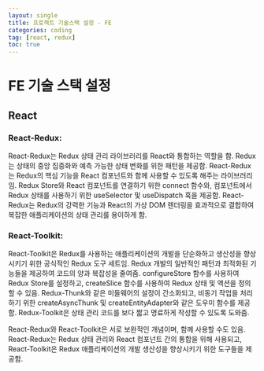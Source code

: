 ```yaml
---
layout: single
title: 프로젝트 기술스택 설정 - FE
categories: coding
tag: [react, redux]
toc: true
---
```


# FE 기술 스택 설정

## React

### React-Redux:

React-Redux는 Redux 상태 관리 라이브러리를 React와 통합하는 역할을 함.
Redux는 상태의 중앙 집중화와 예측 가능한 상태 변화를 위한 패턴을 제공함.
React-Redux는 Redux의 핵심 기능을 React 컴포넌트와 함께 사용할 수 있도록 해주는 라이브러리임.
Redux Store와 React 컴포넌트를 연결하기 위한 connect 함수와, 컴포넌트에서 Redux 상태를 사용하기 위한 useSelector 및 useDispatch 훅을 제공함.
React-Redux는 Redux의 강력한 기능과 React의 가상 DOM 렌더링을 효과적으로 결합하여 복잡한 애플리케이션의 상태 관리를 용이하게 함.

### React-Toolkit:

React-Toolkit은 Redux를 사용하는 애플리케이션의 개발을 단순화하고 생산성을 향상시키기 위한 공식적인 Redux 도구 세트임.
Redux 개발의 일반적인 패턴과 최적화된 기능들을 제공하여 코드의 양과 복잡성을 줄여줌.
configureStore 함수를 사용하여 Redux Store를 설정하고, createSlice 함수를 사용하여 Redux 상태 및 액션을 정의할 수 있음.
Redux-Thunk와 같은 미들웨어의 설정이 간소화되고, 비동기 작업을 처리하기 위한 createAsyncThunk 및 createEntityAdapter와 같은 도우미 함수를 제공함.
Redux-Toolkit은 상태 관리 코드를 보다 짧고 명료하게 작성할 수 있도록 도와줌.

React-Redux와 React-Toolkit은 서로 보완적인 개념이며, 함께 사용할 수도 있음. React-Redux는 Redux 상태 관리와 React 컴포넌트 간의 통합을 위해 사용되고, React-Toolkit은 Redux 애플리케이션의 개발 생산성을 향상시키기 위한 도구들을 제공함.
